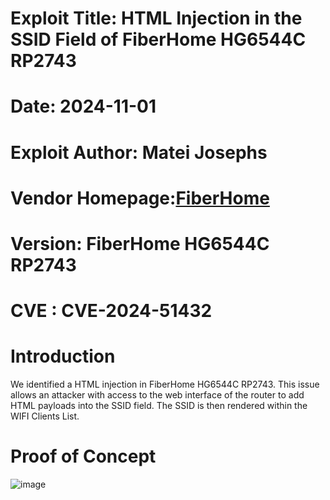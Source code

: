 # Exploit Title: HTML Injection in the SSID Field of FiberHome HG6544C RP2743
# Date: 2024-11-01
# Exploit Author: Matei Josephs
# Vendor Homepage:[FiberHome](https://en.fiberhome.com/)
# Version: FiberHome HG6544C RP2743
# CVE : CVE-2024-51432

Introduction
=================
We identified a HTML injection in FiberHome HG6544C RP2743. This issue allows an attacker with access to the web interface of the router to add HTML payloads into the SSID field. The SSID is then rendered within the WIFI Clients List.

Proof of Concept
=================

![image](https://github.com/user-attachments/assets/0fb48a06-3060-4bdc-98eb-f9f18002a596)
